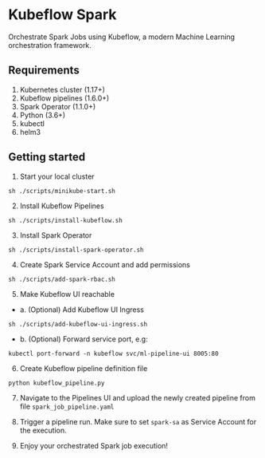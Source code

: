 # Kubeflow Spark
Orchestrate Spark Jobs using Kubeflow, a modern Machine Learning orchestration framework.

## Requirements
1. Kubernetes cluster (1.17+)
2. Kubeflow pipelines (1.6.0+)
3. Spark Operator (1.1.0+)
4. Python (3.6+)
5. kubectl
6. helm3

## Getting started
1. Start your local cluster
```
sh ./scripts/minikube-start.sh
```

2. Install Kubeflow Pipelines
```
sh ./scripts/install-kubeflow.sh
```

3. Install Spark Operator
```
sh ./scripts/install-spark-operator.sh
```

4. Create Spark Service Account and add permissions
```
sh ./scripts/add-spark-rbac.sh
```

5. Make Kubeflow UI reachable

* a. (Optional) Add Kubeflow UI Ingress
```
sh ./scripts/add-kubeflow-ui-ingress.sh
``` 
* b. (Optional) Forward service port, e.g:
```
kubectl port-forward -n kubeflow svc/ml-pipeline-ui 8005:80
```

6. Create Kubeflow pipeline definition file
```
python kubeflow_pipeline.py
```

7. Navigate to the Pipelines UI and upload the newly created pipeline from file `spark_job_pipeline.yaml`


8. Trigger a pipeline run. Make sure to set `spark-sa` as Service Account for the execution.


9. Enjoy your orchestrated Spark job execution!
